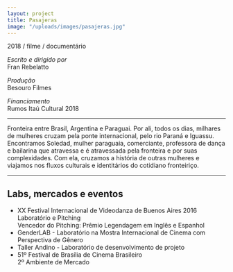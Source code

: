 ```yaml
---
layout: project
title: Pasajeras
image: "/uploads/images/pasajeras.jpg"
---
```


2018 / filme / documentário

*Escrito e dirigido por*  
Fran Rebelatto

*Produção*  
Besouro Filmes

*Financiamento*  
Rumos Itaú Cultural 2018

***

Fronteira entre Brasil, Argentina e Paraguai. Por ali, todos os dias, milhares de mulheres cruzam pela ponte internacional, pelo rio Paraná e Iguassu. Encontramos Soledad, mulher paraguaia, comerciante, professora de dança e bailarina que atravessa e é atravessada pela fronteira e por suas complexidades. Com ela, cruzamos a história de outras mulheres e viajamos nos fluxos culturais e identitários do cotidiano fronteiriço.

***

## Labs, mercados e eventos

- XX Festival Internacional de Videodanza de Buenos Aires 2016  
  Laboratório e Pitching  
  Vencedor do Pitching: Prêmio Legendagem em Inglês e Espanhol
- GenderLAB - Laboratório na Mostra Internacional de Cinema com Perspectiva de Gênero
- Taller Andino - Laboratório de desenvolvimento de projeto
- 51º Festival de Brasília de Cinema Brasileiro  
  2º Ambiente de Mercado
